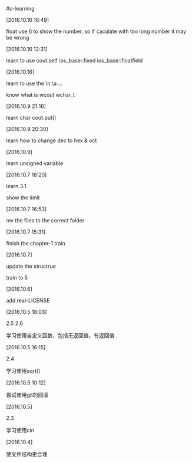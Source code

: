 #c-learning

[2016.10.16 16:49]

float use 6 to show the number, so if caculate with too long number it may be wrong

[2016.10.16 12:31]

learn to use cout.setf ios_base::fixed ios_base::floatfield

[2016.10.16]

learn to use the \n \a ...

know what is wcout wchar_t

[2016.10.9 21:16]

learn char cout.put()

[2016.10.9 20:30]

learn how to change dec to hex & oct

[2016.10.9]

learn unsigned variable

[2016.10.7 18:20]

learn 3.1

show the limit

[2016.10.7 16:53]

mv the files to the correct folder

[2016.10.7 15:31]

finish the chapter-1 train

[2016.10.7]

update the structrue

train to 5

[2016.10.6]

add real-LICENSE

[2016.10.5 18:03]

2.5 2.6

学习使用自定义函数，包括无返回值，有返回值

[2016.10.5 16:15]

2.4

学习使用sqrt()

[2016.10.5 10:12]

尝试使用git的回滚

[2016.10.5]

2.3

学习使用cin

[2016.10.4]

使文件结构更合理

